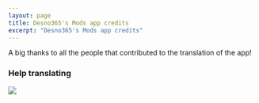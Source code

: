 ```yaml
---
layout: page
title: Desno365's Mods app credits
excerpt: "Desno365's Mods app credits"
---
```


A big thanks to all the people that contributed to the translation of the app!

### Help translating

<a target="_blank" href="https://crowdin.com/project/desno365s-mods"><img src="https://d322cqt584bo4o.cloudfront.net/desno365s-mods/localized.png"></a>


